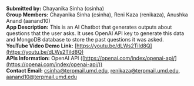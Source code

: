 **Submitted by:** Chayanika Sinha (csinha)  
**Group Members:** Chayanika Sinha (csinha), Reni Kaza (renikaza), Anushka Anand (aanand10)  
**App Description:** This is an AI Chatbot that generates outputs about questions that the user asks. It uses OpenAI API key to generate this data and MongoDB database to store the past questions it was asked.  
**YouTube Video Demo Link:** [https://youtu.be/dLWs2TiId8Q](https://youtu.be/dLWs2TiId8Q)  
**APIs Information:** OpenAI API ([https://openai.com/index/openai-api/](https://openai.com/index/openai-api/))  
**Contact Email:** csinha@terpmail.umd.edu, renikaza@terpmail.umd.edu, aanand10@terpmail.umd.edu
